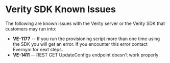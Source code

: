 # Verity SDK Known Issues

The following are known issues with the Verity server or the Verity SDK that 
customers may run into:

* **VE-1177** -- If you run the provisioning script more than one time using the SDK
you will get an error. If you encounter this error contact Evernym for next steps.
* **VE-1411** -- REST GET UpdateConfigs endpoint doesn't work properly 